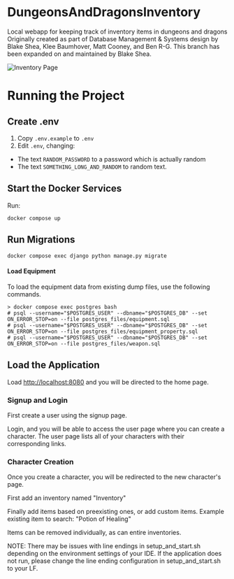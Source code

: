 # DungeonsAndDragonsInventory
 Local webapp for keeping track of inventory items in dungeons and dragons
 Originally created as part of Database Management & Systems design by Blake Shea, Klee Baumhover, Matt Cooney, and Ben R-G. This branch has been expanded on and maintained by Blake Shea.

 ![Inventory Page](./image_refs/DandDInventory.png)

 # Running the Project

## Create .env
1. Copy `.env.example` to `.env`
2. Edit `.env`, changing:
  - The text `RANDOM_PASSWORD` to a password which is actually random
  - The text `SOMETHING_LONG_AND_RANDOM` to random text.

 ## Start the Docker Services

Run:
```
docker compose up
```

 ## Run Migrations

```
docker compose exec django python manage.py migrate
```

#### Load Equipment

To load the equipment data from existing dump files, use the following commands.

```
> docker compose exec postgres bash
# psql --username="$POSTGRES_USER" --dbname="$POSTGRES_DB" --set ON_ERROR_STOP=on --file postgres_files/equipment.sql
# psql --username="$POSTGRES_USER" --dbname="$POSTGRES_DB" --set ON_ERROR_STOP=on --file postgres_files/equipment_property.sql
# psql --username="$POSTGRES_USER" --dbname="$POSTGRES_DB" --set ON_ERROR_STOP=on --file postgres_files/weapon.sql
```

## Load the Application

Load <http://localhost:8080> and you will be directed to the home page. 

### Signup and Login
First create a user using the signup page.

Login, and you will be able to access the user page where you can create a character. The user page lists all of your characters with their corresponding links.

### Character Creation
Once you create a character, you will be redirected to the new character's page.

First add an inventory named "Inventory"

Finally add items based on preexisting ones, or add custom items. Example existing item to search: "Potion of Healing"

Items can be removed individually, as can entire inventories.

NOTE: There may be issues with line endings in setup_and_start.sh depending on the environment settings of your IDE. If the application does not run, please change the line ending configuration in setup_and_start.sh to your LF.
